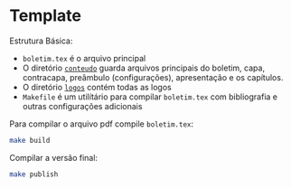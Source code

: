 # Template

Estrutura Básica:

* `boletim.tex` é o arquivo principal
* O diretório [`conteudo`](./conteudo/) guarda arquivos principais do boletim, capa, contracapa, preâmbulo (configurações), apresentação e os capítulos.
* O diretório [`logos`](./logos/) contém todas as logos
* `Makefile` é um utilítário para compilar `boletim.tex` com bibliografia e outras configurações adicionais

Para compilar o arquivo pdf compile `boletim.tex`:

```bash
make build
```

Compilar a versão final:

```bash
make publish
```